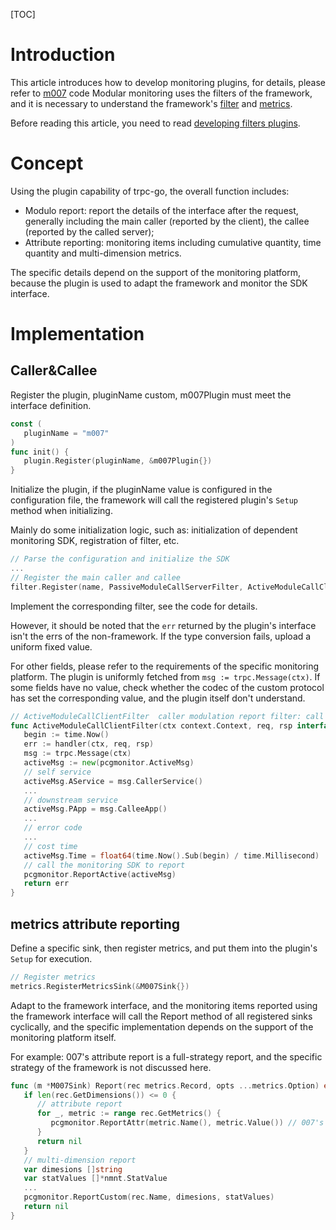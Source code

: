 [TOC]


# Introduction

This article introduces how to develop monitoring plugins, for details, please refer to [m007](https://git.woa.com/trpc-go/trpc-metrics-m007/tree/master) code
Modular monitoring uses the filters of the framework, and it is necessary to understand the framework's [filter](https://git.woa.com/trpc-go/trpc-go/tree/master/filter) and [metrics](https://git.woa.com/trpc-go/trpc-go/tree/master/metrics).

Before reading this article, you need to read [developing filters plugins](./interceptor.md).

# Concept

Using the plugin capability of trpc-go, the overall function includes:

- Modulo report: report the details of the interface after the request, generally including the main caller (reported by the client), the callee (reported by the called server);
- Attribute reporting: monitoring items including cumulative quantity, time quantity and multi-dimension metrics.

The specific details depend on the support of the monitoring platform, because the plugin is used to adapt the framework and monitor the SDK interface.

# Implementation

## Caller&Callee

Register the plugin, pluginName custom, m007Plugin must meet the interface definition.

``` go
const (
   pluginName = "m007"
)
func init() {
   plugin.Register(pluginName, &m007Plugin{})
}
```

Initialize the plugin, if the pluginName value is configured in the configuration file, the framework will call the registered plugin's `Setup` method when initializing.

Mainly do some initialization logic, such as: initialization of dependent monitoring SDK, registration of filter, etc.

``` go
// Parse the configuration and initialize the SDK
... 
// Register the main caller and callee
filter.Register(name, PassiveModuleCallServerFilter, ActiveModuleCallClientFilter)
```

Implement the corresponding filter, see the code for details.

However, it should be noted that the `err` returned by the plugin's interface isn't  the errs of the non-framework.
If the type conversion fails, upload a uniform fixed value.

For other fields, please refer to the requirements of the specific monitoring platform. 
The plugin is uniformly fetched from `msg := trpc.Message(ctx)`. 
If some fields have no value, check whether the codec of the custom protocol has set the corresponding value, and the plugin itself don't understand.

``` go
// ActiveModuleCallClientFilter  caller modulation report filter: call downstream by itself, and report when the downstream returns the packet
func ActiveModuleCallClientFilter(ctx context.Context, req, rsp interface{}, handler filter.HandleFunc) error {
   begin := time.Now()
   err := handler(ctx, req, rsp)
   msg := trpc.Message(ctx)
   activeMsg := new(pcgmonitor.ActiveMsg)
   // self service
   activeMsg.AService = msg.CallerService() 
   ...
   // downstream service
   activeMsg.PApp = msg.CalleeApp()
   ...
   // error code
   ...
   // cost time
   activeMsg.Time = float64(time.Now().Sub(begin) / time.Millisecond)
   // call the monitoring SDK to report 
   pcgmonitor.ReportActive(activeMsg)
   return err
}
``` 

## metrics attribute reporting

Define a specific sink, then register metrics, and put them into the plugin's `Setup` for execution.

``` go
// Register metrics
metrics.RegisterMetricsSink(&M007Sink{})
```

Adapt to the framework interface, and the monitoring items reported using the framework interface will call the Report method of all registered sinks cyclically,
and the specific implementation depends on the support of the monitoring platform itself.

For example: 007's attribute report is a full-strategy report, and the specific strategy of the framework is not discussed here.

``` go
func (m *M007Sink) Report(rec metrics.Record, opts ...metrics.Option) error {
   if len(rec.GetDimensions()) <= 0 {
      // attribute report
      for _, metric := range rec.GetMetrics() {
         pcgmonitor.ReportAttr(metric.Name(), metric.Value()) // 007's attribute full-strategy report
      }
      return nil
   }
   // multi-dimension report
   var dimesions []string
   var statValues []*nmnt.StatValue
   ...
   pcgmonitor.ReportCustom(rec.Name, dimesions, statValues)
   return nil
}

```

